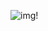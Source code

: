 ![img!]([https://cdn.discordapp.com/attachments/978517958483652648/1103605067124330528/animesher.png](https://media.discordapp.net/attachments/978517958483652648/1103605067124330528/animesher.png?ex=66052fcf&is=65f2bacf&hm=9dff50e427184212b6edd93eed12f242c4c2566151b890d48724f8f2194f2df5&=&format=webp&quality=lossless&width=618&height=618)https://media.discordapp.net/attachments/978517958483652648/1103605067124330528/animesher.png?ex=66052fcf&is=65f2bacf&hm=9dff50e427184212b6edd93eed12f242c4c2566151b890d48724f8f2194f2df5&=&format=webp&quality=lossless&width=618&height=618) 
